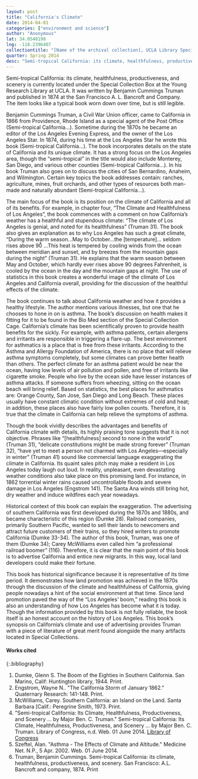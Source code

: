 ```yaml
---
layout: post
title: "California's Climate"
date: 2014-04-01
categories: ["environment and science"]
author: "Anonymous"
lat: 34.0548198
lng: -118.2396407
collectiontitle: "[Name of the archival collection], UCLA Library Special Collections"
quarter: Spring 2014
desc: "Semi-tropical California: its climate, healthfulness, productiveness, and scenery is currently located under the Special Collection Box at the Young Research Library at UCLA. It was written by Benjamin Cummings Truman and published in 1874 at the San Francisco A. L. Bancroft and Company. The item looks like a typical book worn down over time, but is still legible."
---
```

Semi-tropical California: its climate, healthfulness, productiveness, and scenery is currently located under the Special Collection Box at the Young Research Library at UCLA. It was written by Benjamin Cummings Truman and published in 1874 at the San Francisco A. L. Bancroft and Company. The item looks like a typical book worn down over time, but is still legible.

Benjamin Cummings Truman, a Civil War Union officer, came to California in 1866 from Providence, Rhode Island as a special agent of the Post Office (Semi-tropical California...). Sometime during the 1870s he became an editor of the Los Angeles Evening Express, and the owner of the Los Angeles Star. In 1874, during his time at the Los Angeles Star he wrote this book (Semi-tropical California...). The book incorporates details on the state of California and its unique climate. It has a strong focus on the Los Angeles area, though the “semi-tropical” in the title would also include Monterey, San Diego, and various other counties (Semi-tropical California...). In his book Truman also goes on to discuss the cities of San Bernardino, Anaheim, and Wilmington. Certain key topics the book addresses contain: ranches, agriculture, mines, fruit orchards, and other types of resources both man-made and naturally abundant (Semi-tropical California...).

The main focus of the book is its position on the climate of California and all of its benefits. For example, in chapter four, “The Climate and Healthfulness of Los Angeles”, the book commences with a comment on how California’s weather has a healthful and stupendous climate: “The climate of Los Angeles is genial, and noted for its healthfulness” (Truman 31). The book also gives an explanation as to why Los Angeles has such a great climate, “During the warm season…May to October…the [temperature]… seldom rises above 90̊ …This heat is tempered by cooling winds from the ocean between meridian and sunset, and by breezes from the mountain gaps during the night” (Truman 31). He explains that the warm season between May and October, which hardly ever rises above 90 degrees Fahrenheit, is cooled by the ocean in the day and the mountain gaps at night. The use of statistics in this book creates a wonderful image of the climate of Los Angeles and California overall, providing for the discussion of the healthful effects of the climate.

The book continues to talk about California weather and how it provides a healthy lifestyle. The author mentions various illnesses, but one that he chooses to hone in on is asthma. The book’s discussion on health makes it fitting for it to be found in the Bio Med section of the Special Collection Cage. California’s climate has been scientifically proven to provide health benefits for the sickly. For example, with asthma patients, certain allergens and irritants are responsible in triggering a flare-up. The best environment for asthmatics is a place that is free from these irritants. According to the Asthma and Allergy Foundation of America, there is no place that will relieve asthma symptoms completely, but some climates can prove better health than others. The perfect climate for an asthma patient would be near the ocean, having low levels of air pollution and pollen, and free of irritants like cigarette smoke. People who live by the ocean side have lesser instances of asthma attacks. If someone suffers from wheezing, sitting on the ocean beach will bring relief. Based on statistics, the best places for asthmatics are: Orange County, San Jose, San Diego and Long Beach. These places usually have constant climatic condition without extremes of cold and heat; in addition, these places also have fairly low pollen counts. Therefore, it is true that the climate in California can help relieve the symptoms of asthma.

Though the book vividly describes the advantages and benefits of California climate with details, its highly praising tone suggests that it is not objective. Phrases like “[healthfulness] second to none in the world” (Truman 31), “delicate constitutions might be made strong forever” (Truman 32), “have yet to meet a person not charmed with Los Angeles—especially in winter” (Truman 41) sound like commercial language exaggerating the climate in California. Its quaint sales pitch may make a resident in Los Angeles today laugh out loud. In reality, unpleasant, even devastating weather conditions also take place on this promising land. For instance, in 1862 torrential winter rains caused uncontrollable floods and severe damage in Los Angeles  (Engstrom 141). The Santa Ana winds still bring hot, dry weather and induce wildfires each year nowadays.

Historical context of this book can explain the exaggeration. The advertising of southern California was first developed during the 1870s and 1880s, and became characteristic of this region (Dumke 28). Railroad companies, primarily Southern Pacific, wanted to sell their lands to newcomers and attract future customers of their trains, so they hired writers to promote California (Dumke 33-34). The author of this book, Truman, was one of them (Dumke 34); Carey McWilliams even called him “a professional railroad boomer” (116). Therefore, it is clear that the main point of this book is to advertise California and entice new migrants. In this way, local land developers could make their fortune.

This book has historical significance because it is representative of its time period. It demonstrates how land promotion was achieved in the 1870s through the discussion of the climate and healthfulness of California, giving people nowadays a hint of the social environment at that time. Since land promotion paved the way of the “Los Angeles’ boom,” reading this book is also an understanding of how Los Angeles has become what it is today. Though the information provided by this book is not fully reliable, the book itself is an honest account on the history of Los Angeles. This book’s synopsis on California’s climate and use of advertising provides Truman with a piece of literature of great merit found alongside the many artifacts located in Special Collections.


#### Works cited

{:.bibliography}
1. Dumke, Glenn S. The Boom of the Eighties in Southern California. San Marino, Calif: Huntington library, 1944. Print.
2. Engstrom, Wayne N.. &quot;The California Storm of January 1862.&quot; Quaternary Research: 141-148. Print.
3. McWilliams, Carey. Southern California: an Island on the Land. Santa Barbara [Calif.: Peregrine Smith, 1973. Print.
4. &quot;Semi-tropical California: Its Climate, Healthfulness, Productiveness, and Scenery ... by Major Ben. C. Truman.&quot; Semi-tropical California: Its Climate, Healthfulness, Productiveness, and Scenery ... by Major Ben. C. Truman. Library of Congress, n.d. Web. 01 June 2014. <a target="_blank" href="http://memory.loc.gov/cgi-bin/query/h?ammem/calbkbib:@field%28NUMBER+@od1%28calbk+203%29%29" type="url"> Library of Congress </a>
5. Szeftel, Alan. &quot;Asthma - The Effects of Climate and Altitude.&quot; Medicine Net. N.P., 5 Apr. 2002. Web. 01 June 2014.
6. Truman, Benjamin Cummings. Semi-tropical California: its climate, healthfulness, productiveness, and scenery. San Francisco: A.L. Bancroft and company, 1874. Print
